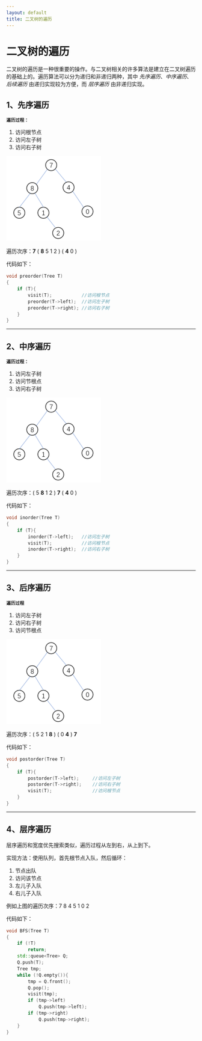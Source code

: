 ```yaml
---
layout: default
title: 二叉树的遍历
---
```



# 二叉树的遍历
二叉树的遍历是一种很重要的操作。与二叉树相关的许多算法是建立在二叉树遍历的基础上的。遍历算法可以分为递归和非递归两种，其中 _先序遍历_、_中序遍历_、 _后续遍历_ 由递归实现较为方便，而 _层序遍历_ 由非递归实现。

## 1、先序遍历
**`遍历过程：`**

 1. 访问根节点
 1. 访问左子树
 1. 访问右子树  

![](https://github.com/HiXinJ/myhomework/blob/gh-pages/images/TreeTraversal.png?raw=true)  

遍历次序：**7** ( **8** 5 1 2 ) ( **4** 0 )  

代码如下：
```c++
void preorder(Tree T)
{
    if (T){   
        visit(T);           //访问根节点
        preorder(T->left);  //访问左子树
        preorder(T->right); //访问右子树
    }
}
```
***

## 2、中序遍历
**`遍历过程：`**
1. 访问左子树
1. 访问节根点
1. 访问右子树

![](https://github.com/HiXinJ/myhomework/blob/gh-pages/images/TreeTraversal.png?raw=true)  

遍历次序：( 5 **8** 1 2 ) **7** ( **4** 0 )   

代码如下：
```c++
void inorder(Tree T)
{
    if (T){
        inorder(T->left);   //访问左子树
        visit(T);           //访问根节点
        inorder(T->right);  //访问右子树
    }
}
```
***

## 3、后序遍历
**`遍历过程`**

1. 访问左子树
1. 访问右子树
1. 访问节根点


![](https://github.com/HiXinJ/myhomework/blob/gh-pages/images/TreeTraversal.png?raw=true)  

遍历次序：( 5 2 1 **8** ) ( 0 **4** ) **7**  

代码如下：
```c++
void postorder(Tree T)
{
    if (T){
        postorder(T->left);     //访问左子树
        postorder(T->right);    //访问右子树
        visit(T);               //访问根节点
    }
}
```



***

## 4、层序遍历
层序遍历和宽度优先搜索类似，遍历过程从左到右，从上到下。    

实现方法：使用队列，首先根节点入队，然后循环：  
1. 节点出队  
1. 访问该节点    
1. 左儿子入队  
1. 右儿子入队  

例如上图的遍历次序：7 8 4 5 1 0 2  

代码如下：
```c++
void BFS(Tree T)
{
    if (!T)
        return;
    std::queue<Tree> Q;
    Q.push(T);
    Tree tmp;
    while (!Q.empty()){
        tmp = Q.front();
        Q.pop();
        visit(tmp);
        if (tmp->left)
            Q.push(tmp->left);
        if (tmp->right)
            Q.push(tmp->right);
    }
}
```